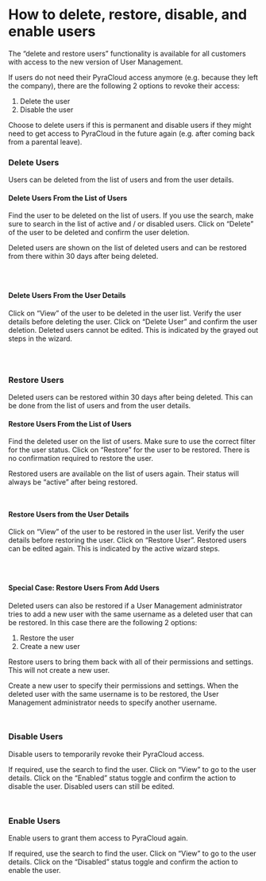 # How to delete, restore, disable, and enable users

The “delete and restore users” functionality is available for all customers with access to the new version of User Management.

If users do not need their PyraCloud access anymore (e.g. because they left the company), there are the following 2 options to revoke their access:

1. Delete the user
2. Disable the user

Choose to delete users if this is permanent and disable users if they might need to get access to PyraCloud in the future again (e.g. after coming back from a parental leave).

### Delete Users <a href="#delete-users" id="delete-users"></a>

Users can be deleted from the list of users and from the user details.

#### Delete Users From the List of Users <a href="#delete-users-from-the-list-of-users" id="delete-users-from-the-list-of-users"></a>

Find the user to be deleted on the list of users. If you use the search, make sure to search in the list of active and / or disabled users. Click on “Delete” of the user to be deleted and confirm the user deletion.

Deleted users are shown on the list of deleted users and can be restored from there within 30 days after being deleted.

<figure><img src="../../.gitbook/assets/image (41).png" alt=""><figcaption></figcaption></figure>

<figure><img src="../../.gitbook/assets/image (40).png" alt=""><figcaption></figcaption></figure>

<figure><img src="../../.gitbook/assets/image (39).png" alt=""><figcaption></figcaption></figure>

#### Delete Users From the User Details <a href="#delete-users-from-the-user-details" id="delete-users-from-the-user-details"></a>

Click on “View” of the user to be deleted in the user list. Verify the user details before deleting the user. Click on “Delete User” and confirm the user deletion. Deleted users cannot be edited. This is indicated by the grayed out steps in the wizard.

<figure><img src="../../.gitbook/assets/image (38).png" alt=""><figcaption></figcaption></figure>

<figure><img src="../../.gitbook/assets/image (37).png" alt=""><figcaption></figcaption></figure>

<figure><img src="../../.gitbook/assets/image (36).png" alt=""><figcaption></figcaption></figure>



### Restore Users <a href="#restore-users" id="restore-users"></a>

Deleted users can be restored within 30 days after being deleted. This can be done from the list of users and from the user details.

#### Restore Users From the List of Users <a href="#restore-users-from-the-list-of-users" id="restore-users-from-the-list-of-users"></a>

Find the deleted user on the list of users. Make sure to use the correct filter for the user status. Click on “Restore” for the user to be restored. There is no confirmation required to restore the user.

Restored users are available on the list of users again. Their status will always be “active” after being restored.

<figure><img src="../../.gitbook/assets/image (35).png" alt=""><figcaption></figcaption></figure>

<figure><img src="../../.gitbook/assets/image (34).png" alt=""><figcaption></figcaption></figure>

#### Restore Users from the User Details <a href="#restore-users-from-the-user-details" id="restore-users-from-the-user-details"></a>

Click on “View” of the user to be restored in the user list. Verify the user details before restoring the user. Click on “Restore User”. Restored users can be edited again. This is indicated by the active wizard steps.

<figure><img src="../../.gitbook/assets/image (33).png" alt=""><figcaption></figcaption></figure>

<figure><img src="../../.gitbook/assets/image (32).png" alt=""><figcaption></figcaption></figure>

<figure><img src="../../.gitbook/assets/image (31).png" alt=""><figcaption></figcaption></figure>

#### Special Case: Restore Users From Add Users <a href="#special-case-restore-users-from-add-users" id="special-case-restore-users-from-add-users"></a>

Deleted users can also be restored if a User Management administrator tries to add a new user with the same username as a deleted user that can be restored. In this case there are the following 2 options:

1. Restore the user
2. Create a new user

Restore users to bring them back with all of their permissions and settings. This will not create a new user.

Create a new user to specify their permissions and settings. When the deleted user with the same username is to be restored, the User Management administrator needs to specify another username.

<figure><img src="../../.gitbook/assets/image (30).png" alt=""><figcaption></figcaption></figure>

<figure><img src="../../.gitbook/assets/image (29).png" alt=""><figcaption></figcaption></figure>

### Disable Users <a href="#disable-users" id="disable-users"></a>

Disable users to temporarily revoke their PyraCloud access.

If required, use the search to find the user. Click on “View” to go to the user details. Click on the “Enabled” status toggle and confirm the action to disable the user. Disabled users can still be edited.

<figure><img src="../../.gitbook/assets/image (28).png" alt=""><figcaption></figcaption></figure>

<figure><img src="../../.gitbook/assets/image (27).png" alt=""><figcaption></figcaption></figure>

### Enable Users <a href="#enable-users" id="enable-users"></a>

Enable users to grant them access to PyraCloud again.

If required, use the search to find the user. Click on “View” to go to the user details. Click on the “Disabled” status toggle and confirm the action to enable the user.

<figure><img src="../../.gitbook/assets/image (26).png" alt=""><figcaption></figcaption></figure>
